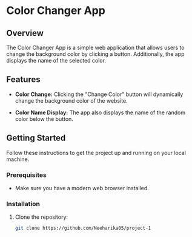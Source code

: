 # Color Changer App

## Overview

The Color Changer App is a simple web application that allows users to change the background color by clicking a button. Additionally, the app displays the name of the selected color.

## Features

- **Color Change:** Clicking the "Change Color" button will dynamically change the background color of the website.

- **Color Name Display:** The app also displays the name of the random color below the button.

## Getting Started

Follow these instructions to get the project up and running on your local machine.

### Prerequisites

- Make sure you have a modern web browser installed.

### Installation

1. Clone the repository:

   ```bash
   git clone https://github.com/Neeharika05/project-1
